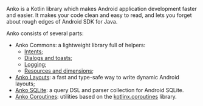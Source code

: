 Anko is a Kotlin library which makes Android application development faster and easier. It makes your code clean and easy to read, and lets you forget about rough edges of Android SDK for Java.

Anko consists of several parts:

* Anko Commons: a lightweight library full of helpers:
	* [Intents](https://github.com/jianshijiuyou/LearnAnko/wiki/Anko-Commons-–-Intents);
	* [Dialogs and toasts](https://github.com/jianshijiuyou/LearnAnko/wiki/Anko-Commons-–-Dialogs);
	* [Logging](https://github.com/jianshijiuyou/LearnAnko/wiki/Anko-Commons-–-Logging);
	* [Resources and dimensions](https://github.com/jianshijiuyou/LearnAnko/wiki/Anko-Commons-–-Misc);
* [Anko Layouts](https://github.com/jianshijiuyou/LearnAnko/wiki/Anko-Layouts): a fast and type-safe way to write dynamic Android layouts;
* [Anko SQLite](https://github.com/jianshijiuyou/LearnAnko/wiki/Anko-SQLite): a query DSL and parser collection for Android SQLite.
* [Anko Coroutines](https://github.com/jianshijiuyou/LearnAnko/wiki/Anko-Coroutines): utilities based on the [kotlinx.coroutines](https://github.com/Kotlin/kotlinx.coroutines) library.
